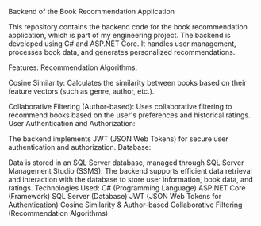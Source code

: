Backend of the Book Recommendation Application

This repository contains the backend code for the book recommendation application, which is part of my engineering project. The backend is developed using C# and ASP.NET Core. It handles user management, processes book data, and generates personalized recommendations.

Features:
Recommendation Algorithms:

Cosine Similarity: Calculates the similarity between books based on their feature vectors (such as genre, author, etc.).

Collaborative Filtering (Author-based): Uses collaborative filtering to recommend books based on the user's preferences and historical ratings.
User Authentication and Authorization:

The backend implements JWT (JSON Web Tokens) for secure user authentication and authorization.
Database:

Data is stored in an SQL Server database, managed through SQL Server Management Studio (SSMS).
The backend supports efficient data retrieval and interaction with the database to store user information, book data, and ratings.
Technologies Used:
C# (Programming Language)
ASP.NET Core (Framework)
SQL Server (Database)
JWT (JSON Web Tokens for Authentication)
Cosine Similarity & Author-based Collaborative Filtering (Recommendation Algorithms)
